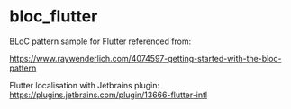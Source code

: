 # bloc_flutter

BLoC pattern sample for Flutter referenced from:

https://www.raywenderlich.com/4074597-getting-started-with-the-bloc-pattern

Flutter localisation with Jetbrains plugin:
https://plugins.jetbrains.com/plugin/13666-flutter-intl